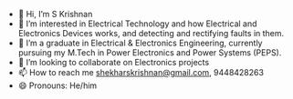 - 👋 Hi, I’m S Krishnan
- 👀 I’m interested in Electrical Technology and how Electrical and Electronics Devices works, and detecting and rectifying faults in them. 
- 🌱 I’m a graduate in Electrical & Electronics Engineering, currently pursuing my M.Tech in Power Electronics and Power Systems (PEPS). 
- 💞️ I’m looking to collaborate on Electronics projects
- 📫 How to reach me shekharskrishnan@gmail.com, 9448428263
- 😄 Pronouns: He/him

<!---
SKrishgh/SKrishgh is a ✨ special ✨ repository because its `README.md` (this file) appears on your GitHub profile.
You can click the Preview link to take a look at your changes.
--->
